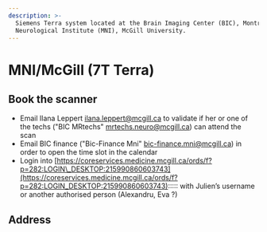```yaml
---
description: >-
  Siemens Terra system located at the Brain Imaging Center (BIC), Montreal
  Neurological Institute (MNI), McGill University.
---
```


# MNI/McGill \(7T Terra\)

## Book the scanner

* Email Ilana Leppert [ilana.leppert@mcgill.ca](mailto:ilana.leppert@mcgill.ca) to validate if her or one of the techs \("BIC MRtechs" [mrtechs.neuro@mcgill.ca](mailto:mrtechs.neuro@mcgill.ca)\) can attend the scan 
* Email BIC finance \("Bic-Finance Mni" [bic-finance.mni@mcgill.ca](mailto:bic-finance.mni@mcgill.ca)\) in order to open the time slot in the calendar 
* Login into [https://coreservices.medicine.mcgill.ca/ords/f?p=282:LOGIN\_DESKTOP:215990860603743](https://coreservices.medicine.mcgill.ca/ords/f?p=282:LOGIN_DESKTOP:215990860603743)::::: with  Julien’s username or another authorised person \(Alexandru, Eva ?\)

## Address




